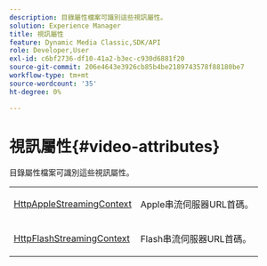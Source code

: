 ```yaml
---
description: 目錄屬性檔案可識別這些視訊屬性。
solution: Experience Manager
title: 視訊屬性
feature: Dynamic Media Classic,SDK/API
role: Developer,User
exl-id: c6bf2736-df10-41a2-b3ec-c930d6881f20
source-git-commit: 206e4643e3926cb85b4be2189743578f88180be7
workflow-type: tm+mt
source-wordcount: '35'
ht-degree: 0%

---
```


# 視訊屬性{#video-attributes}

目錄屬性檔案可識別這些視訊屬性。

<table id="simpletable_1BA1280A92F740549FE4DB8907789F0B"> 
 <tr class="strow"> 
  <td class="stentry"> <p><span class="codeph"> <a href="../../../../../../is-api/image-catalog/image-serving-api-ref/c-image-catalog-reference/c-attributes-reference/r-httpapplestreamingcontext.md#reference-1c3c53b5823c41e98e4d6303e0ac2983" type="reference" format="dita" scope="local"> HttpAppleStreamingContext</a></span> </p></td> 
  <td class="stentry"> <p>Apple串流伺服器URL首碼。 </p></td> 
 </tr> 
 <tr class="strow"> 
  <td class="stentry"> <p><span class="codeph"> <a href="../../../../../../is-api/image-catalog/image-serving-api-ref/c-image-catalog-reference/c-attributes-reference/r-httpflashstreamingcontext.md#reference-c540fe87640e41f7a689a14a05ef5c72" type="reference" format="dita" scope="local"> HttpFlashStreamingContext</a> </span> </p></td> 
  <td class="stentry"> <p>Flash串流伺服器URL首碼。 </p></td> 
 </tr> 
</table>
